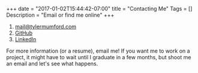+++
date = "2017-01-02T15:44:42-07:00"
title = "Contacting Me"
Tags = []
Description = "Email or find me online"
+++

1. [mail@tylermumford.com](mailto:mail@tylermumford.com)
2. [GitHub](https://github.com/tylermumford)
3. [LinkedIn](https://www.linkedin.com/in/tymumford)

For more information (or a resume), email me! If you want me to work on a project, it might have to wait until I graduate in a few months, but shoot me an email and let's see what happens.